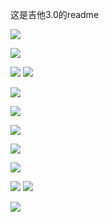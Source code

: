 这是吉他3.0的readme

![](http://r.photo.store.qq.com/psb?/fc7abdff-20dd-4da1-b830-d134f07a8321/C4*SOJ1SFdp6GfO8QiMEwiCiQkNhWbzMIOMNXEB8Z4g!/o/dAQBAAAAAAAA&ek=1&kp=1&pt=0&bo=PQSAAhYFAAMFCIA!&sce=50-0-0&rf=viewer_311)

![](http://r.photo.store.qq.com/psb?/fc7abdff-20dd-4da1-b830-d134f07a8321/Ok0jV*xvjoyeUiZTwOfKZ8.aYxKPlQfaL77UUK8**uo!/o/dAgBAAAAAAAA&ek=1&kp=1&pt=0&bo=PgSAAhcFAAMFCII!&sce=50-0-0&rf=viewer_311)

![](http://r.photo.store.qq.com/psb?/fc7abdff-20dd-4da1-b830-d134f07a8321/gwo2x.C9FdYOHx2lvSpnlJin7jTWmbAaySJ6hbAPxvE!/o/dAgBAAAAAAAA&ek=1&kp=1&pt=0&bo=PgSAAhcFAAMFCII!&sce=50-0-0&rf=viewer_311)
![](http://r.photo.store.qq.com/psb?/fc7abdff-20dd-4da1-b830-d134f07a8321/Gr9KtYFgv6JEeUPmdBm9VUm*ikUNdjgH6221xBYn1co!/o/dFkBAAAAAAAA&ek=1&kp=1&pt=0&bo=PASAAhUFAAMFCII!&sce=50-0-0&rf=viewer_311)

![](http://r.photo.store.qq.com/psb?/fc7abdff-20dd-4da1-b830-d134f07a8321/.Vi3C9mAaeQngD64bo6bO0aeZorUehzYXaD4aCsReJE!/o/dAgBAAAAAAAA&ek=1&kp=1&pt=0&bo=PgSAAhcFAAMFCII!&sce=50-0-0&rf=viewer_311)

![](http://r.photo.store.qq.com/psb?/fc7abdff-20dd-4da1-b830-d134f07a8321/x0W4Gd5hLRvhSfAc5MRlbqAIOEff0j*PUZjMyhgz5HU!/o/dGcAAAAAAAAA&ek=1&kp=1&pt=0&bo=QQSAAhsFAAMFCPE!&sce=50-0-0&rf=viewer_311)

![](http://r.photo.store.qq.com/psb?/fc7abdff-20dd-4da1-b830-d134f07a8321/BngDON8PVDckx3y4x6rqw2.TgebEbVtyMRtwH7SELMA!/o/dAgBAAAAAAAA&ek=1&kp=1&pt=0&bo=QASAAhoFAAMFCPE!&sce=50-0-0&rf=viewer_311)

![](http://r.photo.store.qq.com/psb?/fc7abdff-20dd-4da1-b830-d134f07a8321/ZBus.u75tRDN4mBqqJls.7Ful4JCRqo1Nlnyy3i7r.Q!/o/dAgBAAAAAAAA&ek=1&kp=1&pt=0&bo=OwSAAhQFAAMFCIQ!&sce=50-0-0&rf=viewer_311)

![](http://r.photo.store.qq.com/psb?/fc7abdff-20dd-4da1-b830-d134f07a8321/3oWE7WgjeMXlj740suj.kHpqmmHKwJ6EzQwMXDda7j8!/o/dGIAAAAAAAAA&ek=1&kp=1&pt=0&bo=OwSAAhQFAAMFCIQ!&sce=50-0-0&rf=viewer_311)

![](http://r.photo.store.qq.com/psb?/fc7abdff-20dd-4da1-b830-d134f07a8321/9X2Y66fo3yJSDvN0zWIzvn2oJLenvZ1LLaccqOXOMWs!/o/dAgBAAAAAAAA&ek=1&kp=1&pt=0&bo=PgSAAhcFAAMFCII!&sce=50-0-0&rf=viewer_311)
![](http://r.photo.store.qq.com/psb?/fc7abdff-20dd-4da1-b830-d134f07a8321/CxPrhlsO02cRxH8FDzMCwfaqy9vr.x8D.DCnA200KBo!/o/dAgBAAAAAAAA&ek=1&kp=1&pt=0&bo=OwSAAhQFAAMFCIQ!&sce=50-0-0&rf=viewer_311)

![](http://r.photo.store.qq.com/psb?/fc7abdff-20dd-4da1-b830-d134f07a8321/Iw36tYrPFNQcTFycdqXQlF7kQ2GmoW4KbQ3gzIsh.Zg!/o/dAQBAAAAAAAA&ek=1&kp=1&pt=0&bo=OASAAhAFAAMFCIM!&sce=50-0-0&rf=viewer_311)
